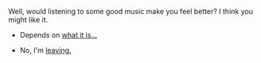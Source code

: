Well, would listening to some good music make you feel better?  I think you might like it.

- Depends on [what it is...](https://www.youtube.com/watch?v=zplIPSgiohA)

- No, I'm [leaving.](..../marshmallow.md)